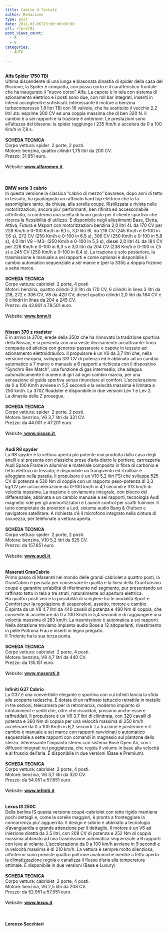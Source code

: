 ```yaml
---
title: Cabrio d ?estate
author: Redazione
type: post
date: 2011-03-06T23:00:00+00:00
url: /?p=3793
post_views_count:
  - 6
  - 6
categories:
  - AUTO

---
```

<div>
  <strong><br /></strong><strong>Alfa Spider 1750 TBi&nbsp;</strong>
</div>

<div>
  Ultima discendente di una lunga e blasonata dinastia di spider della casa del Biscione, la Spider &egrave; compatta, con passo corto e il caratteristico frontale che ha inaugurato il &rdquo;nuovo corso&rdquo; Alfa. La capote &egrave; in tela con sistema di azionamento elettrico e i posti sono due, con roll bar integrati, inseriti in interni accoglienti e sofisticati. Interessante il motore a benzina turbocompresso 1,8 litri TBi con 16 valvole, che ha sostituito il vecchio 2,2 litri Jts: esprime 200 CV ed una coppia massima che di ben 320 N. Il cambio &egrave; a sei rapporti e la trazione &egrave; anteriore. Le prestazioni sono all&rsquo;altezza del blasone: la spider raggiunge i 235 Km/h e accelera da 0 a 100 Km/h in 7,8 s.
</div>

<div>
  &nbsp;
</div>

<div>
  <strong>SCHEDA TECNICA&nbsp;</strong><b><br /> </b>
</div>

<div>
  Corpo vettura: spider &nbsp;2 porte, 2 posti.
</div>

<div>
  Motore: benzina, quattro cilindri 1,75 litri da 200 CV.
</div>

<div>
  Prezzo: 31.951 euro.
</div>

<div>
  &nbsp;
</div>

<div>
  Website: <a href="https://www.alfaromeo.it "><strong>www.alfaromeo.it&nbsp;</strong></a>
</div>

<div>
  &nbsp;
</div>

<div>
  <strong><br type="_moz" /><br /> </strong>
</div>

<div>
  <strong>BMW serie 3 cabrio&nbsp;</strong>
</div>

<div>
  In questa versione la classica &ldquo;cabrio di mezzo&rdquo; bavarese, dopo anni di tetto in tessuto, ha guadagnato un raffinato hard top elettrico che la fa assomigliare tanto, da chiusa, alla sorella coup&eacute;. Ristilizzata e rivista nelle motorizzazioni, ancora piu&rsquo; performanti, ben rifinita ed accessoriabile all&rsquo;infinito, si conferma una scelta di buon gusto per il cliente sportivo che ricerca la flessibilit&agrave; di utilizzo. &Egrave; disponibile negli allestimenti Base, Eletta, Attiva, Futura e Msport con motorizzazioni benzina 2,0 litri 4L da 170 CV per 228 Km/h e 0&#45;100 Km/h in 9,1 s, 3,0 litri 6L da 218 CV (245 Km/h e 0&#45;100 in 7,6 s), 272 CV (250 Km/h e 0&#45;100 in 6,5 s), 306 CV (250 Km/h e 0&#45;100 in 5,8 s), 4,0 litri V8 &ndash; M3&#45; (250 Km/h e 0&#45;100 in 5,3 s), diesel 2,0 litri 4L da 184 CV per 228 Km/h e 0&#45;100 in 8,3 s e 3,0 litri da 204 CV (238 Km/h e 0&#45;100 in 7,5 s) e 245 CV (250 Km/h e 0&#45;100 in 6,4 s). La trazione &egrave; solo posteriore, la trasmissione &egrave; manuale a sei rapporti e come optional &egrave; disponibile il cambio automatico sequenziale a sei marce e (per la 335i) a doppia frizione a sette marce.
</div>

<div>
  &nbsp;
</div>

<div>
  <strong>SCHEDA TECNICA&nbsp;</strong><b><br /> </b>
</div>

<div>
  Corpo vettura: cabriolet &nbsp;2 porte, 4 posti
</div>

<div>
  Motori: benzina, quattro cilindri 2,0 litri da 170 CV, 6 cilindri in linea 3 litri da 218, 272 e 306 CV, V8 da 420 CV; diesel quattro cilindri 2,0 litri da 184 CV e 6 cilindri in linea da 204 e 245 CV.
</div>

<div>
  Prezzo: da 43.801 a 78.501 euro.
</div>

<div>
  &nbsp;
</div>

<div>
  Website: <a href="https://www.bmw.it"><strong>www.bmw.it</strong></a>
</div>

<div>
  &nbsp;
</div>

<div>
  &nbsp;
</div>

<div>
  <strong>Nissan 370 z roadster&nbsp;</strong>
</div>

<div>
  &Egrave; in arrivo la 370z, erede della 350z che ha rinnovato la tradizione sportiva della Nissan, e si presenta con una veste decisamente accattivante: linea compatta ed atletica con generosi passaruote e capote in tessuto ad azionamento elettroidraulico. Il propulsore &egrave; un V6 da 3,7 litri che, nella versione europea, sviluppa 331 CV di potenza ed &egrave; abbinato ad un cambio automatico a 7 marce o manuale a 6 rapporti a richiesta con il dispositivo &ldquo;Synchro Rev Match&rdquo;, una funzione di gas intermedio, che adegua automaticamente il numero di giri ad ogni cambio marcia, per una sensazione di guida sportiva senza rinunciare al comfort. L&rsquo;accelerazione da 0 a 100 Km/h avviene in 5,5 secondi e la velocit&agrave; massima &egrave; limitata a 250 km/h. La 370Z Roadster &egrave; disponibile in due versioni Lev 1 e Lev 2.
</div>

<div>
  La dinastia delle Z prosegue. &nbsp;
</div>

<div>
  &nbsp;
</div>

<div>
  <strong>SCHEDA TECNICA&nbsp;</strong>
</div>

<div>
  Corpo vettura: spider &nbsp;2 porte, 2 posti.
</div>

<div>
  Motore: benzina, V6 3,7 litri da 331 CV.
</div>

<div>
  Prezzo: da 44.001 e 47.201 euro.
</div>

<div>
  &nbsp;
</div>

<div>
  Website:<a href="https://www.nissan.it"><strong> www.nissan.it&nbsp;</strong></a>
</div>

<div>
  &nbsp;
</div>

<div>
  &nbsp;
</div>

<div>
  <strong>Audi R8 spyder</strong>&nbsp;
</div>

<div>
  La R8 spyder &egrave; la vettura aperta pi&ugrave; potente mai prodotta dalla casa degli anelli e si presenta con classiche prese d&#8217;aria dietro le portiere, carrozzeria Audi Space Frame in alluminio e materiale composito in fibra di carbonio e tetto elettrico in tessuto; &egrave; disponibile un frangivento ed il rollbar &egrave; alloggiato nella paratia. Il propulsore &egrave; un V10 5,2 litri FSI che sviluppa 525 CV di potenza e 530 Nm di coppia con un rapporto peso&#45;potenza di 3,3 kg/CV per un&rsquo;accelerazione da 0&#45;100 km/h in 4,1 secondi e 313 km/h di velocit&agrave; massima. La trazione &egrave; ovviamente integrale, con blocco del differenziale, abbinata a un cambio manuale a sei rapporti, tecnologia Audi magnetic ride per gli ammortizzatori e Launch control per scatti fulminei. Il tutto completato da proiettori a Led, sistema audio Bang & Olufsen e navigatore satellitare. A richiesta c&rsquo;&egrave; il microfono integrato nella cintura di sicurezza, per telefonate a vettura aperta.
</div>

<div>
  &nbsp;
</div>

<div>
  <strong>SCHEDA TECNICA&nbsp;</strong>
</div>

<div>
  Corpo vettura: spider &nbsp;2 porte, 2 posti.
</div>

<div>
  Motore: benzina, V10 5,2 litri da 525 CV.
</div>

<div>
  Prezzo: da 157.651 euro.
</div>

<div>
  &nbsp;
</div>

<div>
  Website: <a href="https://www.audi.it"><strong>www.audi.it&nbsp;</strong></a>
</div>

<div>
  &nbsp;
</div>

<div>
  &nbsp;
</div>

<div>
  <strong>Maserati GranCabrio&nbsp;</strong>
</div>

<div>
  Primo passo di Maserati nel mondo delle grandi cabriolet a quattro posti, la GranCabrio &egrave; pensata per conservare le qualit&agrave; e la linea della GranTurismo coup&eacute; e garantire un&rsquo;abilit&agrave; di riferimento nel segmento, pur presentando un raffinato tetto in tela a tre strati, naturalmente ad apertura elettrica.
</div>

<div>
  Ha quattro posti veri e la possibilit&agrave; di scegliere tra le modalit&agrave; Sport e Comfort per la regolazione di sospensioni, assetto, motore e cambio.
</div>

<div>
  &Egrave; spinta da un V8 4,7 litri da 440 cavalli di potenza e 490 Nm di coppia, che consente di accelerare da 0 a 100 Km/h in 5,4 secondi e di raggiungere una velocit&agrave; massima di 283 km/h. La trasmissione &egrave; automatica a sei rapporti.
</div>

<div>
  Nella dotazione troviamo impianto audio Bose a 12 altoparlanti, rivestimento in pelle Poltrona Frau e inserti in legno pregiato.
</div>

<div>
  Il Tridente ha la sua terza punta.
</div>

<div>
  &nbsp;
</div>

<div>
  <strong>SCHEDA TECNICA&nbsp;</strong>
</div>

<div>
  Corpo vettura: cabriolet &nbsp;2 porte, 4 posti.
</div>

<div>
  Motore: benzina, V8 4,7 litri da 440 CV.
</div>

<div>
  Prezzo: da 135.151 euro.
</div>

<div>
  &nbsp;
</div>

<div>
  Website: <a href="https://www.maserati.it"><strong>www.maserati.it</strong></a>&nbsp;
</div>

<div>
  &nbsp;
</div>

<div>
  &nbsp;
</div>

<div>
  <strong>Infiniti G37 Cabrio&nbsp;</strong>
</div>

<div>
  La G37 &egrave; una convertibile elegante e sportiva con cui Infiniti lancia la sfida alle scoperte tedesche. &Egrave; dotata di un raffinato tettuccio retrattile in metallo in tre sezioni, telecamera per la retromarcia, moderno impianto di infotainment e sedili che, oltre che riscaldati, possono anche essere raffreddati. Il propulsore &egrave; un V6 3.7 litri di cilindrata, con 320 cavalli di potenza e 360 Nm di coppia per una velocit&agrave; massima di 250 km/h accelerare da 0 a 100 Km/h in 6,2 secondi. La trazione &egrave; posteriore e il cambio &egrave; manuale a sei marce con rapporti ravvicinati o automatico sequenziale a sette rapporti con comandi in magnesio sul piantone dello sterzo. Interessante l&#8217;impianto stereo con sistema Bose Open Air, con i diffusori integrati nei poggiatesta, che regola il volume in base alla velocit&agrave; e al fruscio dell&#8217;aria. &Egrave; disponibile in due versioni (Base e Premium).
</div>

<div>
  &nbsp;
</div>

<div>
  <strong>SCHEDA TECNICA&nbsp;</strong>
</div>

<div>
  Corpo vettura: cabriolet &nbsp;2 porte, 4 posti.
</div>

<div>
  Motore: benzina, V6 3,7 litri da 320 CV.
</div>

<div>
  Prezzo: da 54.051 a 57.651 euro.
</div>

<div>
  &nbsp;
</div>

<div>
  Website: <a href="https://www.infiniti.it"><strong>www.infiniti.it</strong></a>&nbsp;
</div>

<div>
  &nbsp;
</div>

<div>
  &nbsp;
</div>

<div>
  <strong>Lexus IS 250C&nbsp;</strong>
</div>

<div>
  Della berlina IS questa versione coup&eacute;&#45;cabriolet con tetto rigido mantiene pochi dettagli e, come le sorelle maggiori, &egrave; pronta a fronteggiare la concorrenza piu&rsquo; agguerrita. Il design &egrave; sobrio e abbinato a tecnologia d&rsquo;avanguardia e grande attenzione per il dettaglio. Il motore &egrave; un V6 ad iniezione diretta da 2.5 litri, con 208 CV di potenza e 252 Nm di coppia massima abbinato ad una trasmissione automatica sequenziale a 6 rapporti con leve al volante. L&#8217;accelerazione da 0 a 100 km/h avviene in 9 secondi e la velocit&agrave; massima &egrave; di 210 km/h. La vettura &egrave; sempre molto silenziosa, all&rsquo;interno sono previste quattro poltrone anatomiche mentre a tetto aperto la climatizzazione regola e canalizza il flusso d&rsquo;aria alla temperatura ottimale. &Egrave; disponibile in due versioni (Base e Luxury)
</div>

<div>
  &nbsp;
</div>

<div>
  <strong>SCHEDA TECNICA&nbsp;</strong><b><br /> </b>
</div>

<div>
  Corpo vettura: cabriolet &nbsp;2 porte, 4 posti.
</div>

<div>
  Motore: benzina, V6 2,5 litri da 208 CV.
</div>

<div>
  Prezzo: da 52.951 a 57.951 euro.
</div>

<div>
  &nbsp;
</div>

<div>
  Website: <a href="https://www.lexus.it"><strong>www.lexus.it</strong></a> &nbsp; &nbsp;
</div>

<div>
  &nbsp;
</div>

<div>
  &nbsp;
</div>

<div>
  &nbsp;
</div>

<div>
  <strong>Lorenzo Secchiari</strong>
</div>